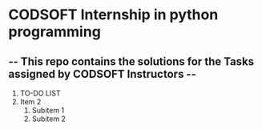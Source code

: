 # CODSOFT Internship in python programming 
## -- This repo contains the solutions for the Tasks assigned by CODSOFT Instructors --
1. TO-DO LIST
2. Item 2
   1. Subitem 1
   2. Subitem 2

